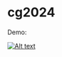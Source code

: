 # cg2024


Demo:

[![Alt text](https://img.youtube.com/vi/zfcqzCsQ1rc/0.jpg)](https://youtu.be/zfcqzCsQ1rc)
